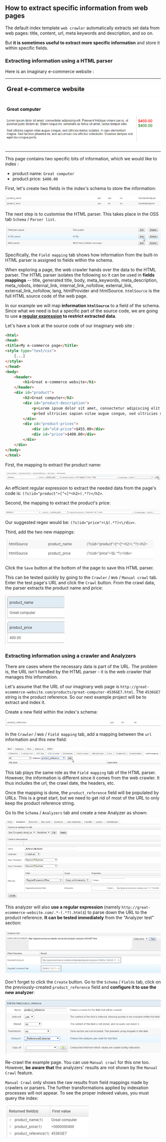## How to extract specific information from web pages

The default index template `web crawler` automatically extracts set data from web pages: title, content, url, meta keywords and description, and so on.

But **it is sometimes useful to extract more specific information** and store it within specific fields. 

### Extracting information using a HTML parser

Here is an imaginary e-commerce website :

---

![Imaginary product page](extract_ecommercepage.png)

---

This page contains two specific bits of information, which we would like to index :

* product name: `Great computer`
* product price: `$400.00`

First, let's create two fields in the index's schema to store the information:

![Two new fields](extract_twofields.png)

The next step is to customise the HTML parser. This takes place in the OSS tab `Schema` / `Parser list`.

![Edit HTML parser](extract_editparser.png)

Specifically, the `Field mapping` tab shows how information from the built-in HTML parser is assigned to fields within the schema.

When exploring a page, the web crawler hands over the data to the HTML parser. The HTML parser isolates the following so it can be used in **fields mappings** -- title, generated title, body, meta_keywords, meta_description, meta_robots, internal_link, internal_link_nofollow, external_link, external_link_nofollow, lang, htmlProvider and htmlSource. `htmlSource` is the full HTML source code of the web page.

In our example we will map **information `htmlSource`** to a field of the schema. Since what we need is but a specific part of the source code, we are going to use **a [regular expression](http://www.regular-expressions.info/) to restrict extracted data**.

Let's have a look at the source code of our imaginary web site :

```html
<html>
<head>
<title>My e-commerce page</title>
<style type="text/css">
	[...]
</style>
</head>
<body>
	<header>
		<h1>Great e-commerce website</h1>
	</header>
	<div id="product">
		<h2>Great computer</h2>
		<div id="product-description">
			<p>Lorem ipsum dolor sit amet, consectetur adipiscing elit. Praesent tristique ornare purus, ut pulvinar justo dictum ac. Etiam neque mi, venenatis ac tellus sit amet, luctus tempor odio.</p>
			<p>Sed ultricies sapien vitae augue congue, sed ultricies metus sodales. In quis elementum magna. Sed facilisis pharetra mi, non accumsan nisi efficitur sollicitudin. Vivamus tempus nisl eget dui congue porta. </p>
		</div>
		<div id="product-prices">
			<div id="old-price">$455.00</div>
			<div id="price">$400.00</div>
		</div>
	</div>
</body>
</html>
```

First, the mapping to extract the product name:

![First mapping](extract_mappingproductname.png)

An efficient regular expression to extract the needed data from the page's code is: `(?s)id="product">[^<]*<h2>(.*?)</h2>`.

Second, the mapping to extract the product's price:

![Second mapping](extract_mappingproductprice.png)

Our suggested regex would be: `(?s)id="price">\$(.*?)<\/div>`.	

Third, add the two new mappings:

![Two mappings](extract_mappings.png)

Click the `Save` button at the bottom of the page to save this HTML parser.

This can be tested quickly by going to the `Crawler` / `Web` / `Manual crawl` tab. Enter the test page's URL and click the `Crawl` button. From the crawl data, the parser extracts the product name and price:

![Extract](extract_test.png)

### Extracting information using a crawler and Analyzers

There are cases where the necessary data is part of the URL. The problem is, the URL isn't handled by the HTML parser - it is the web crawler that manages this information.

Let's assume that the URL of our imaginary web page is `http://great-ecommerce-website.com/products/great-computer-4536GE7.html`. The `4536GE7` string is the product reference. So our next example project will be to extract and index it.

Create a new field within the index's schema:

![Product reference](extract_productreference.png)

In the `Crawler` / `Web`  / `Field mapping` tab, add a mapping between the `url` information and this new field:

![Mapping url](extract_urlmapping.png)

This tab plays the same role as the `Field mapping` tab of the HTML parser. However, the information is different since it comes from the web crawler. It thus includes the url, the crawl date, the headers, etc.

Once the mapping is done, the `product_reference` field will be populated by URLs. This is a great start, but we need to get rid of most of the URL to only keep the product reference string.

Go to the `Schema` / `Analyzers` tab and create a new Analyzer as shown:

![New analyzer](extract_analyzer.png)

This analyzer will also  **use a regular expression** (namely `http://great-ecommerce-website.com/.*-(.*?).html$`) to parse down the URL to the product reference. **It can be tested immediately** from the "Analyzer test" section:

![Analyzer testing](extract_analyzertest.png)

Don't forget to click the `Create` button. Go to the `Schema` / `Fields` tab, click on the previously-created `product_reference` field and **configure it to use the new analyzer**:

![Configure product_reference](extract_productreference_edit.png)

Re-crawl the example page. You can use `Manual crawl` for this one too. However, **be aware that** the analyzers' results are not shown by the `Manual Crawl` feature.

`Manual Crawl` only shows the raw results from field mappings made by crawlers or parsers. The further transformations applied by indexation processes will not appear. To see the proper indexed values, you must query the index:

![Results](extract_queryresults.png)
